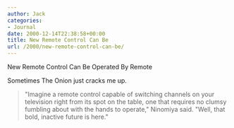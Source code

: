 ```yaml
---
author: Jack
categories:
- Journal
date: 2000-12-14T22:38:58+00:00
title: New Remote Control Can Be
url: /2000/new-remote-control-can-be/
---
```


<span class="removed_link" title="http://www.theonion.com/onion3104/newremote.html">New Remote Control Can Be Operated By Remote</span>

Sometimes The Onion just cracks me up.
  


> "Imagine a remote control capable of switching channels on your television right from its spot on the table, one that requires no clumsy fumbling about with the hands to operate," Ninomiya said. "Well, that bold, inactive future is here."

  
>